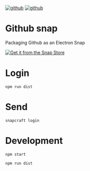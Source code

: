 [![github](https://snapcraft.io/github/badge.svg)](https://snapcraft.io/github-electron)
[![github](https://snapcraft.io/github/trending.svg?name=0)](https://snapcraft.io/github-electron)

# Github snap

Packaging Github as an Electron Snap

[![Get it from the Snap Store](https://snapcraft.io/static/images/badges/en/snap-store-black.svg)](https://snapcraft.io/github-electron)

# Login

`npm run dist`

# Send

`snapcraft login`


# Development

`npm start`

`npm run dist`
